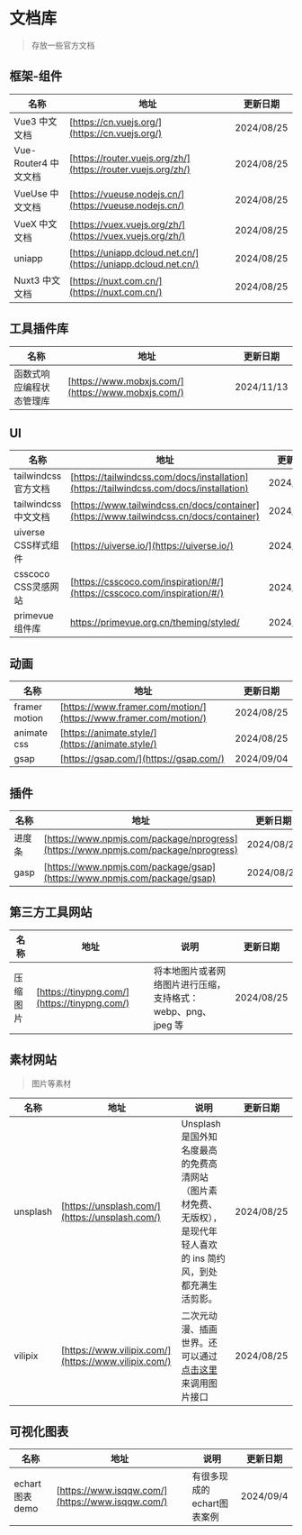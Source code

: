 # 文档库

> 存放一些官方文档

## 框架-组件

| 名称                 | 地址                                                           | 更新日期   |
| -------------------- | -------------------------------------------------------------- | ---------- |
| Vue3 中文文档        | [https://cn.vuejs.org/](https://cn.vuejs.org/)                 | 2024/08/25 |
| Vue-Router4 中文文档 | [https://router.vuejs.org/zh/](https://router.vuejs.org/zh/)   | 2024/08/25 |
| VueUse 中文文档      | [https://vueuse.nodejs.cn/](https://vueuse.nodejs.cn/)         | 2024/08/25 |
| VueX 中文文档        | [https://vuex.vuejs.org/zh/](https://vuex.vuejs.org/zh/)       | 2024/08/25 |
| uniapp               | [https://uniapp.dcloud.net.cn/](https://uniapp.dcloud.net.cn/) | 2024/08/25 |
| Nuxt3 中文文档       | [https://nuxt.com.cn/](https://nuxt.com.cn/)                   | 2024/08/25 |

## 工具插件库
| 名称                 | 地址                                                           | 更新日期   |
| -------------------- | -------------------------------------------------------------- | ---------- |
| 函数式响应编程状态管理库| [https://www.mobxjs.com/](https://www.mobxjs.com/)            | 2024/11/13 |

## UI

| 名称                 | 地址                                                                                   | 更新日期   |
| -------------------- | -------------------------------------------------------------------------------------- | ---------- |
| tailwindcss 官方文档 | [https://tailwindcss.com/docs/installation](https://tailwindcss.com/docs/installation) | 2024/08/30 |
| tailwindcss 中文文档 | [https://www.tailwindcss.cn/docs/container](https://www.tailwindcss.cn/docs/container) | 2024/08/30 |
| uiverse CSS样式组件  | [https://uiverse.io/](https://uiverse.io/)                                             | 2024/09/04 |
| csscoco CSS灵感网站  | [https://csscoco.com/inspiration/#/](https://csscoco.com/inspiration/#/)               | 2024/09/04 |
| primevue 组件库      | https://primevue.org.cn/theming/styled/                      | 2024//11/9 |

## 动画

| 名称          | 地址                                                             | 更新日期   |
| ------------- | ---------------------------------------------------------------- | ---------- |
| framer motion | [https://www.framer.com/motion/](https://www.framer.com/motion/) | 2024/08/25 |
| animate css   | [https://animate.style/](https://animate.style/)                 | 2024/08/25 |
| gsap          | [https://gsap.com/](https://gsap.com/)                           | 2024/09/04 |

## 插件

| 名称   | 地址                                                                               | 更新日期   |
| ------ | ---------------------------------------------------------------------------------- | ---------- |
| 进度条 | [https://www.npmjs.com/package/nprogress](https://www.npmjs.com/package/nprogress) | 2024/08/25 |
| gasp   | [https://www.npmjs.com/package/gsap](https://www.npmjs.com/package/gsap)           | 2024/08/25 |

## 第三方工具网站

| 名称     | 地址                                         | 说明                                                         | 更新日期   |
| -------- | -------------------------------------------- | ------------------------------------------------------------ | ---------- |
| 压缩图片 | [https://tinypng.com/](https://tinypng.com/) | 将本地图片或者网络图片进行压缩，支持格式：webp、png、jpeg 等 | 2024/08/25 |

## 素材网站

> 图片等素材

| 名称     | 地址                                                 | 说明                                                                                                                                 | 更新日期   |
| -------- | ---------------------------------------------------- | ------------------------------------------------------------------------------------------------------------------------------------ | ---------- |
| unsplash | [https://unsplash.com/](https://unsplash.com/)       | Unsplash 是国外知名度最高的免费高清网站（图片素材免费、无版权），是现代年轻人喜欢的 ins 简约风，到处都充满生活剪影。                 | 2024/08/25 |
| vilipix  | [https://www.vilipix.com/](https://www.vilipix.com/) | 二次元动漫、插画世界。还可以通过[点击这里](https://www.vilipix.com/api/v1/picture/public?limit=10&sort=hot&offset=20 )来调用图片接口 | 2024/08/25 |

## 可视化图表

| 名称            | 地址                                             | 说明                       | 更新日期  |
| --------------- | ------------------------------------------------ | -------------------------- | --------- |
| echart 图表demo | [https://www.isqqw.com/](https://www.isqqw.com/) | 有很多现成的echart图表案例 | 2024/09/4 |

